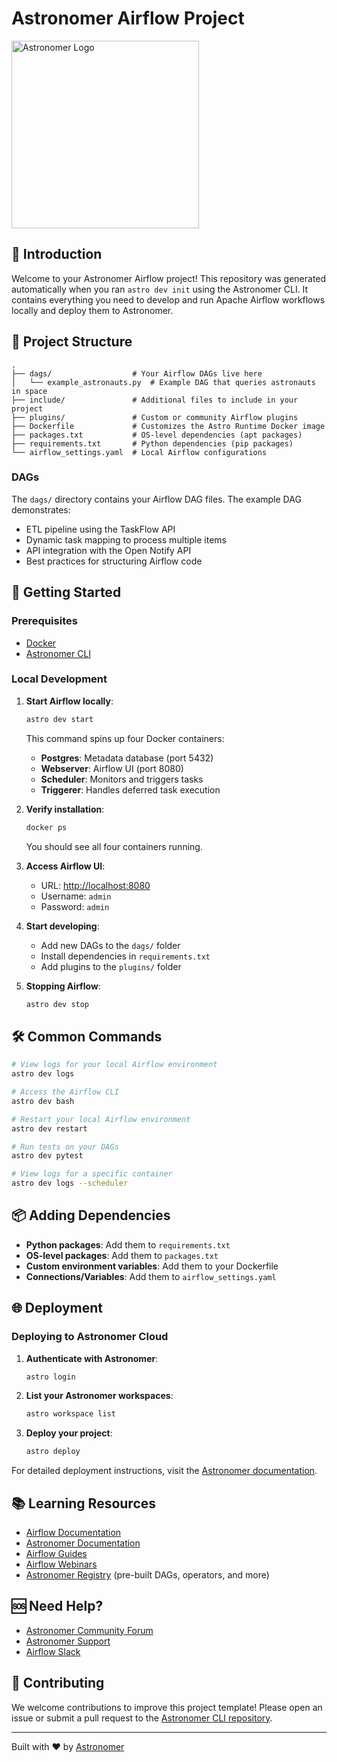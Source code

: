 # Astronomer Airflow Project

<img src="https://raw.githubusercontent.com/astronomer/docs/main/static/img/astronomer-logo.svg" alt="Astronomer Logo" width="300"/>

## 🚀 Introduction

Welcome to your Astronomer Airflow project! This repository was generated automatically when you ran `astro dev init` using the Astronomer CLI. It contains everything you need to develop and run Apache Airflow workflows locally and deploy them to Astronomer.

## 📁 Project Structure

```
.
├── dags/                  # Your Airflow DAGs live here
│   └── example_astronauts.py  # Example DAG that queries astronauts in space
├── include/               # Additional files to include in your project
├── plugins/               # Custom or community Airflow plugins
├── Dockerfile             # Customizes the Astro Runtime Docker image
├── packages.txt           # OS-level dependencies (apt packages)
├── requirements.txt       # Python dependencies (pip packages)
└── airflow_settings.yaml  # Local Airflow configurations
```

### DAGs

The `dags/` directory contains your Airflow DAG files. The example DAG demonstrates:

- ETL pipeline using the TaskFlow API
- Dynamic task mapping to process multiple items
- API integration with the Open Notify API
- Best practices for structuring Airflow code

## 🔧 Getting Started

### Prerequisites

- [Docker](https://docs.docker.com/get-docker/)
- [Astronomer CLI](https://docs.astronomer.io/astro/cli/install-cli)

### Local Development

1. **Start Airflow locally**:

   ```bash
   astro dev start
   ```

   This command spins up four Docker containers:
   - **Postgres**: Metadata database (port 5432)
   - **Webserver**: Airflow UI (port 8080)
   - **Scheduler**: Monitors and triggers tasks
   - **Triggerer**: Handles deferred task execution

2. **Verify installation**:

   ```bash
   docker ps
   ```

   You should see all four containers running.

3. **Access Airflow UI**:
   - URL: [http://localhost:8080](http://localhost:8080)
   - Username: `admin`
   - Password: `admin`

4. **Start developing**:
   - Add new DAGs to the `dags/` folder
   - Install dependencies in `requirements.txt`
   - Add plugins to the `plugins/` folder

5. **Stopping Airflow**:

   ```bash
   astro dev stop
   ```

## 🛠️ Common Commands

```bash
# View logs for your local Airflow environment
astro dev logs

# Access the Airflow CLI
astro dev bash

# Restart your local Airflow environment
astro dev restart

# Run tests on your DAGs
astro dev pytest

# View logs for a specific container
astro dev logs --scheduler
```

## 📦 Adding Dependencies

- **Python packages**: Add them to `requirements.txt`
- **OS-level packages**: Add them to `packages.txt`
- **Custom environment variables**: Add them to your Dockerfile
- **Connections/Variables**: Add them to `airflow_settings.yaml`

## 🌐 Deployment

### Deploying to Astronomer Cloud

1. **Authenticate with Astronomer**:

   ```bash
   astro login
   ```

2. **List your Astronomer workspaces**:

   ```bash
   astro workspace list
   ```

3. **Deploy your project**:

   ```bash
   astro deploy
   ```

For detailed deployment instructions, visit the [Astronomer documentation](https://www.astronomer.io/docs/astro/deploy-code/).

## 📚 Learning Resources

- [Airflow Documentation](https://airflow.apache.org/docs/)
- [Astronomer Documentation](https://docs.astronomer.io/)
- [Airflow Guides](https://www.astronomer.io/guides/)
- [Airflow Webinars](https://www.astronomer.io/events/)
- [Astronomer Registry](https://registry.astronomer.io/) (pre-built DAGs, operators, and more)

## 🆘 Need Help?

- [Astronomer Community Forum](https://forum.astronomer.io/)
- [Astronomer Support](https://support.astronomer.io/)
- [Airflow Slack](https://apache-airflow.slack.com/)

## 📝 Contributing

We welcome contributions to improve this project template! Please open an issue or submit a pull request to the [Astronomer CLI repository](https://github.com/astronomer/astro-cli).

---

Built with ❤️ by [Astronomer](https://www.astronomer.io/)
